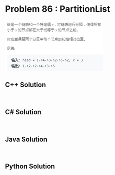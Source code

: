 
# Problem 86 : PartitionList

<img src="https://github.com/Peefy/PeefyLeetCode/blob/master/doc/1-100/86.PartitionList/problem.png"/>

## C++ Solution

```c++



```

## C# Solution

```csharp



```

## Java Solution

```java



```

## Python Solution

```python



```


